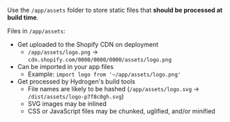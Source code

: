 Use the `/app/assets` folder to store static files that **should be processed at build time**.

Files in `/app/assets`:
- Get uploaded to the Shopify CDN on deployment
  - `/app/assets/logo.png` → `cdn.shopify.com/0000/0000/0000/assets/logo.png`
- Can be imported in your app files
  - Example: `import logo from '~/app/assets/logo.png'`
- Get processed by Hydrogen's build tools
  - File names are likely to be hashed (`/app/assets/logo.svg` -> `/dist/assets/logo-p7f8c0gh.svg`)
  - SVG images may be inlined
  - CSS or JavaScript files may be chunked, uglified, and/or minified
